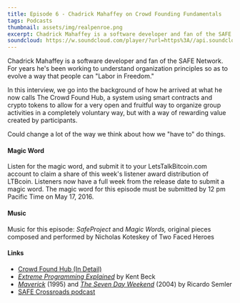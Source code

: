 ```yaml
---
title: Episode 6 - Chadrick Mahaffey on Crowd Founding Fundamentals
tags: Podcasts
thumbnail: assets/img/realpenroe.png
excerpt: Chadrick Mahaffey is a software developer and fan of the SAFE Network. For years he's been working to understand organization principles so as to evolve a way that people can "Labor in Freedom."
soundcloud: https://w.soundcloud.com/player/?url=https%3A//api.soundcloud.com/tracks/263366995
---
```


Chadrick Mahaffey is a software developer and fan of the SAFE Network. For years he's been working to understand organization principles so as to evolve a way that people can "Labor in Freedom."

In this interview, we go into the background of how he arrived at what he now calls The Crowd Found Hub, a system using smart contracts and crypto tokens to allow for a very open and fruitful way to organize group activities in a completely voluntary way, but with a way of rewarding value created by participants.

Could change a lot of the way we think about how we "have to" do things.

#### Magic Word

Listen for the magic word, and submit it to your LetsTalkBitcoin.com account to claim a share of this week's  listener award distribution of LTBcoin. Listeners now have a full week from the release date to submit a magic word. The magic word for this episode must be submitted by 12 pm Pacific Time on May 17, 2016.

#### Music

Music for this episode: *SafeProject* and *Magic Words,* original pieces composed and performed by Nicholas Koteskey of Two Faced Heroes

#### Links

- [Crowd Found Hub (In Detail)](https://forum.safenetwork.io/t/crowd-found-hub-in-detail/9064)
- [*Extreme Programming Explained*](http://www.amazon.com/Extreme-Programming-Explained-Embrace-Change/dp/0201616416/ref=sr_1_2?ie=UTF8&qid=1462849265&sr=8-2&keywords=extreme+programming+explained) by Kent Beck
- [*Maverick*](http://www.amazon.com/Maverick-Success-Behind-Unusual-Workplace/dp/0446670553/ref=sr_1_1?ie=UTF8&qid=1462849425&sr=8-1&keywords=ricardo+semler) (1995) and [*The Seven Day Weekend*](https://www.amazon.com/Seven-Day-Weekend-Changing-Work-Works-ebook/dp/B000PDYVXE?ie=UTF8&keywords=ricardo%20semler&qid=1462849425&ref_=sr_1_2&sr=8-2) (2004) by Ricardo Semler
- [SAFE Crossroads podcast](https://safecrossroads.net)
